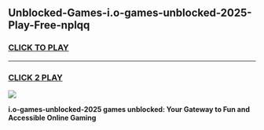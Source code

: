 
## Unblocked-Games-i.o-games-unblocked-2025-Play-Free-nplqq
<h3>
<a href="https://premium76.site?title=i.o-games-unblocked-2025&ref=09A">CLICK TO PLAY</a></h3>
<hr>

<h3>
<a href="https://premium76.site?title=i.o-games-unblocked-2025&ref=09A">CLICK 2 PLAY</a>
  
</h3>

<a href="https://premium76.site?title=i.o-games-unblocked-2025&ref=09A"><img src="https://clearcache.store/games.png"></a>


**i.o-games-unblocked-2025 games unblocked: Your Gateway to Fun and Accessible Online Gaming**
